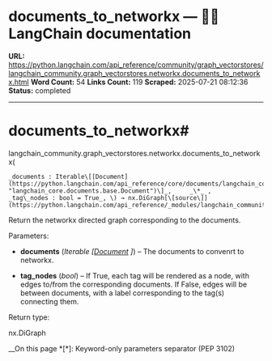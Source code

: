 # documents_to_networkx — 🦜🔗 LangChain  documentation

**URL:** https://python.langchain.com/api_reference/community/graph_vectorstores/langchain_community.graph_vectorstores.networkx.documents_to_networkx.html
**Word Count:** 54
**Links Count:** 119
**Scraped:** 2025-07-21 08:12:36
**Status:** completed

---

# documents\_to\_networkx\#

langchain\_community.graph\_vectorstores.networkx.documents\_to\_networkx\(

    _documents : Iterable\[[Document](https://python.langchain.com/api_reference/core/documents/langchain_core.documents.base.Document.html#langchain_core.documents.base.Document "langchain_core.documents.base.Document")\]_,     _\*_ ,     _tag\_nodes : bool = True_, \) → nx.DiGraph[\[source\]](https://python.langchain.com/api_reference/_modules/langchain_community/graph_vectorstores/networkx.html#documents_to_networkx)\#     

Return the networkx directed graph corresponding to the documents.

Parameters:     

  * **documents** \(_Iterable_ _\[_[_Document_](https://python.langchain.com/api_reference/core/documents/langchain_core.documents.base.Document.html#langchain_core.documents.base.Document "langchain_core.documents.base.Document") _\]_\) – The documents to convenrt to networkx.

  * **tag\_nodes** \(_bool_\) – If True, each tag will be rendered as a node, with edges to/from the corresponding documents. If False, edges will be between documents, with a label corresponding to the tag\(s\) connecting them.

Return type:     

nx.DiGraph

__On this page   *[\*]: Keyword-only parameters separator (PEP 3102)
